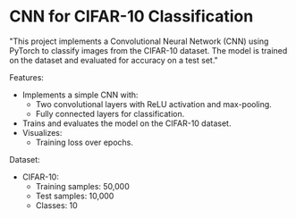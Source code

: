 # CNN for CIFAR-10 Classification

"This project implements a Convolutional Neural Network (CNN) using PyTorch to classify images from the CIFAR-10 dataset. The model is trained on the dataset and evaluated for accuracy on a test set."

Features:
  - Implements a simple CNN with:
      - Two convolutional layers with ReLU activation and max-pooling.
      - Fully connected layers for classification.
  - Trains and evaluates the model on the CIFAR-10 dataset.
  - Visualizes:
      - Training loss over epochs.

Dataset:
  - CIFAR-10:
      - Training samples: 50,000
      - Test samples: 10,000
      - Classes: 10
